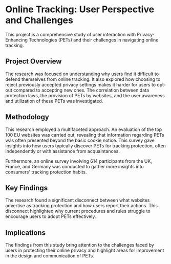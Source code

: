 # Online Tracking: User Perspective and Challenges

This project is a comprehensive study of user interaction with Privacy-Enhancing Technologies (PETs) and their challenges in navigating online tracking. 

## Project Overview

The research was focused on understanding why users find it difficult to defend themselves from online tracking. It also explored how choosing to reject previously accepted privacy settings makes it harder for users to opt-out compared to accepting new ones. The correlation between data protection laws, the provision of PETs by websites, and the user awareness and utilization of these PETs was investigated.

## Methodology

This research employed a multifaceted approach. An evaluation of the top 100 EU websites was carried out, revealing that information regarding PETs was often presented beyond the basic cookie notice. This survey gave insights into how users typically discover PETs for tracking protection, often independently or with assistance from acquaintances.

Furthermore, an online survey involving 614 participants from the UK, France, and Germany was conducted to gather more insights into consumers' tracking protection habits. 

## Key Findings

The research found a significant disconnect between what websites advertise as tracking protection and how users report their actions. This disconnect highlighted why current procedures and rules struggle to encourage users to adopt PETs effectively. 

## Implications

The findings from this study bring attention to the challenges faced by users in protecting their online privacy and highlight areas for improvement in the design and communication of PETs.
